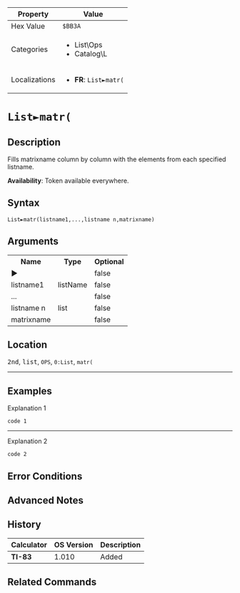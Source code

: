 | Property      | Value |
|---------------|-------|
| Hex Value     | `$BB3A`|
| Categories    | <ul><li>List\Ops</li><li>Catalog\L</li></ul> |
| Localizations | <ul><li><b>FR</b>: `List►matr(`</li></ul> |

# `List►matr(`

## Description
Fills matrixname column by column with the elements from each specified listname.


<b>Availability</b>: Token available everywhere.

## Syntax
`List►matr(listname1,...,listname n,matrixname)`

## Arguments
<table>
<tr><th>Name</th><th>Type</th><th>Optional</th></tr>

<tr><td>►</td><td></td><td>false</td></tr>

<tr><td>listname1</td><td>listName</td><td>false</td></tr>

<tr><td>...</td><td></td><td>false</td></tr>

<tr><td>listname n</td><td>list</td><td>false</td></tr>

<tr><td>matrixname</td><td></td><td>false</td></tr>

</table>

## Location
<kbd>2nd</kbd>, <kbd>list</kbd>, `OPS`, `0:List`, `matr(`
<hr>

## Examples

Explanation 1
```ti-basic
code 1
```
---
Explanation 2
```ti-basic
code 2
```

## Error Conditions


## Advanced Notes


## History
| Calculator | OS Version | Description |
|------------|------------|-------------|
| <b>TI-83</b> | 1.010 | Added

## Related Commands

    
